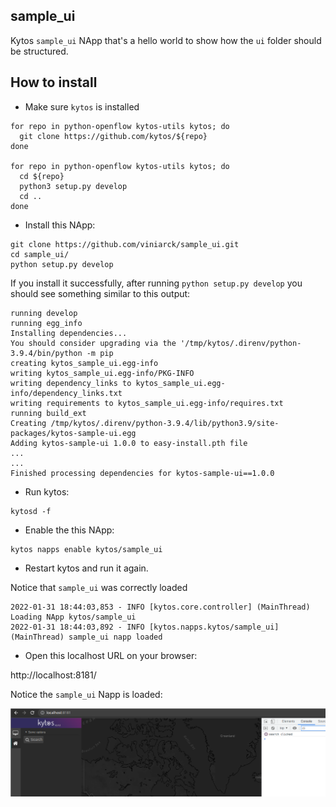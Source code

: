 ## sample_ui

Kytos `sample_ui` NApp that's a hello world to show how the `ui` folder should be structured.


## How to install

- Make sure `kytos` is installed

```
for repo in python-openflow kytos-utils kytos; do
  git clone https://github.com/kytos/${repo}
done

for repo in python-openflow kytos-utils kytos; do
  cd ${repo}
  python3 setup.py develop
  cd ..
done
```

- Install this NApp:

```
git clone https://github.com/viniarck/sample_ui.git
cd sample_ui/
python setup.py develop
```

If you install it successfully, after running `python setup.py develop` you should see something similar to this output:

```
running develop
running egg_info
Installing dependencies...
You should consider upgrading via the '/tmp/kytos/.direnv/python-3.9.4/bin/python -m pip
creating kytos_sample_ui.egg-info
writing kytos_sample_ui.egg-info/PKG-INFO
writing dependency_links to kytos_sample_ui.egg-info/dependency_links.txt
writing requirements to kytos_sample_ui.egg-info/requires.txt
running build_ext
Creating /tmp/kytos/.direnv/python-3.9.4/lib/python3.9/site-packages/kytos-sample-ui.egg
Adding kytos-sample-ui 1.0.0 to easy-install.pth file
...
...
Finished processing dependencies for kytos-sample-ui==1.0.0
```

- Run kytos:

```
kytosd -f
```

- Enable the this NApp:

```
kytos napps enable kytos/sample_ui
```

- Restart kytos and run it again.

Notice that `sample_ui` was correctly loaded

```
2022-01-31 18:44:03,853 - INFO [kytos.core.controller] (MainThread) Loading NApp kytos/sample_ui
2022-01-31 18:44:03,892 - INFO [kytos.napps.kytos/sample_ui] (MainThread) sample_ui napp loaded
```

- Open this localhost URL on your browser:

http://localhost:8181/

Notice the `sample_ui` Napp is loaded:

![img](./imgs/ss.png)
